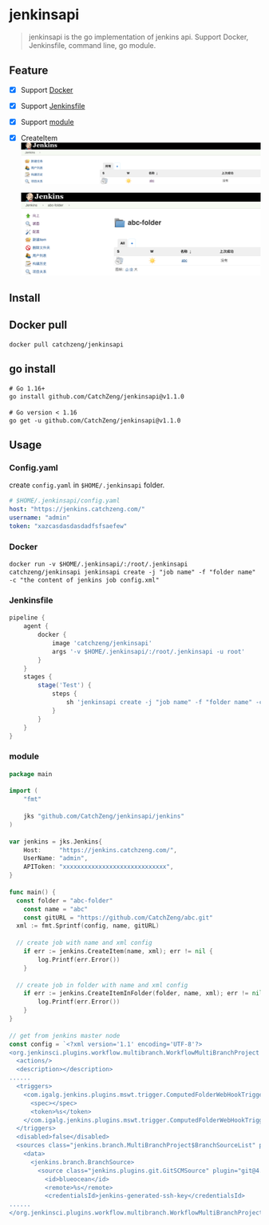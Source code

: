 # jenkinsapi

> jenkinsapi is the go implementation of jenkins api. Support Docker, Jenkinsfile, command line, go module.

## Feature

- [x] Support [Docker](#Docker)
- [x] Support [Jenkinsfile](#Jenkinsfile)
- [x] Support [module](#module)
- [x] CreateItem
      ![demo](/images/demo.png)

  ![demo-folder](/images/demo-folder.png)

## Install

## Docker pull

```shell
docker pull catchzeng/jenkinsapi
```

## go install

```shell
# Go 1.16+
go install github.com/CatchZeng/jenkinsapi@v1.1.0

# Go version < 1.16
go get -u github.com/CatchZeng/jenkinsapi@v1.1.0
```

## Usage

### Config.yaml

create `config.yaml` in `$HOME/.jenkinsapi` folder.

```yaml
# $HOME/.jenkinsapi/config.yaml
host: "https://jenkins.catchzeng.com/"
username: "admin"
token: "xazcasdasdasdadfsfsaefew"
```

### Docker

```shell
docker run -v $HOME/.jenkinsapi/:/root/.jenkinsapi catchzeng/jenkinsapi jenkinsapi create -j "job name" -f "folder name" -c "the content of jenkins job config.xml"
```

### Jenkinsfile

```groovy
pipeline {
    agent {
        docker {
            image 'catchzeng/jenkinsapi'
            args '-v $HOME/.jenkinsapi/:/root/.jenkinsapi -u root'
        }
    }
    stages {
        stage('Test') {
            steps {
                sh 'jenkinsapi create -j "job name" -f "folder name" -c "the content of jenkins job config.xml"'
            }
        }
    }
}
```

### module

```go
package main

import (
	"fmt"

	jks "github.com/CatchZeng/jenkinsapi/jenkins"
)

var jenkins = jks.Jenkins{
	Host:     "https://jenkins.catchzeng.com/",
	UserName: "admin",
	APIToken: "xxxxxxxxxxxxxxxxxxxxxxxxxxxxx",
}

func main() {
  const folder = "abc-folder"
	const name = "abc"
	const gitURL = "https://github.com/CatchZeng/abc.git"
  xml := fmt.Sprintf(config, name, gitURL)

  // create job with name and xml config
	if err := jenkins.CreateItem(name, xml); err != nil {
		log.Printf(err.Error())
	}

  // create job in folder with name and xml config
	if err := jenkins.CreateItemInFolder(folder, name, xml); err != nil {
		log.Printf(err.Error())
	}
}

// get from jenkins master node
const config = `<?xml version='1.1' encoding='UTF-8'?>
<org.jenkinsci.plugins.workflow.multibranch.WorkflowMultiBranchProject plugin="workflow-multibranch@2.21">
  <actions/>
  <description></description>
......
  <triggers>
    <com.igalg.jenkins.plugins.mswt.trigger.ComputedFolderWebHookTrigger plugin="multibranch-scan-webhook-trigger@1.0.5">
      <spec></spec>
      <token>%s</token>
    </com.igalg.jenkins.plugins.mswt.trigger.ComputedFolderWebHookTrigger>
  </triggers>
  <disabled>false</disabled>
  <sources class="jenkins.branch.MultiBranchProject$BranchSourceList" plugin="branch-api@2.5.5">
    <data>
      <jenkins.branch.BranchSource>
        <source class="jenkins.plugins.git.GitSCMSource" plugin="git@4.0.0">
          <id>blueocean</id>
          <remote>%s</remote>
          <credentialsId>jenkins-generated-ssh-key</credentialsId>
......
</org.jenkinsci.plugins.workflow.multibranch.WorkflowMultiBranchProject>`
```
